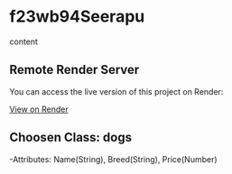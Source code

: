 # f23wb94Seerapu
content
## Remote Render Server

You can access the live version of this project on Render:

[View on Render](https://f23wb94seerapu.onrender.com)

## Choosen Class: dogs
-Attributes: Name(String), Breed(String), Price(Number)
